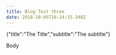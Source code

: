 ```yaml
---
title: Blog Test three
date: 2018-10-05T16:24:15.348Z
---
```

{"title":"The Title","subtitle":"The subtitle"}

Body
